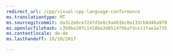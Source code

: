 ```yaml
---
redirect_url: /cpp/visual-cpp-language-conformance
ms.translationtype: MT
ms.sourcegitcommit: da3c2e6ce7247d3e8c9a401bc0a133cb8d46a970
ms.openlocfilehash: c3b9be207c1418ba3d8514f9bafdce11fae1e735
ms.contentlocale: de-de
ms.lasthandoff: 10/10/2017

---
```

